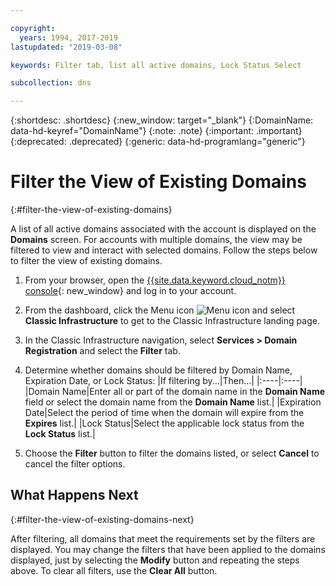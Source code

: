 ```yaml
---

copyright:
  years: 1994, 2017-2019
lastupdated: "2019-03-08"

keywords: Filter tab, list all active domains, Lock Status Select

subcollection: dns

---
```


{:shortdesc: .shortdesc}
{:new_window: target="_blank"}
{:DomainName: data-hd-keyref="DomainName"}
{:note: .note}
{:important: .important}
{:deprecated: .deprecated}
{:generic: data-hd-programlang="generic"}

# Filter the View of Existing Domains
{:#filter-the-view-of-existing-domains}

A list of all active domains associated with the account is displayed on the **Domains** screen. For accounts with multiple domains, the view may be filtered to view and interact with selected domains. Follow the steps below to filter the view of existing domains.

1. From your browser, open the [{{site.data.keyword.cloud_notm}} console](https://{DomainName}/){: new_window} and log in to your account.
1. From the dashboard, click the Menu icon ![Menu icon](../../icons/icon_hamburger.svg) and select **Classic Infrastructure** to get to the Classic Infrastructure landing page.
1. In the Classic Infrastructure navigation, select **Services > Domain Registration** and select the **Filter** tab.
1. Determine whether domains should be filtered by Domain Name, Expiration Date, or Lock Status:
  |If filtering by...|Then...|
  |:----|:----|
  |Domain Name|Enter all or part of the domain name in the **Domain Name** field or select the domain name from the **Domain Name** list.|
  |Expiration Date|Select the period of time when the domain will expire from the **Expires** list.|
  |Lock Status|Select the applicable lock status from the **Lock Status** list.|

4. Choose the **Filter** button to filter the domains listed, or select **Cancel** to cancel the filter options.

## What Happens Next
{:#filter-the-view-of-existing-domains-next}

After filtering, all domains that meet the requirements set by the filters are displayed. You may change the filters that have been applied to the domains displayed, just by selecting the **Modify** button and repeating the steps above. To clear all filters, use the **Clear All** button.
